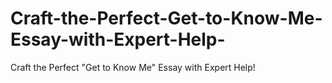 # Craft-the-Perfect-Get-to-Know-Me-Essay-with-Expert-Help-
Craft the Perfect "Get to Know Me" Essay with Expert Help!
